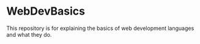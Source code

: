 # WebDevBasics
This repository is for explaining the basics of web development languages and what they do.

